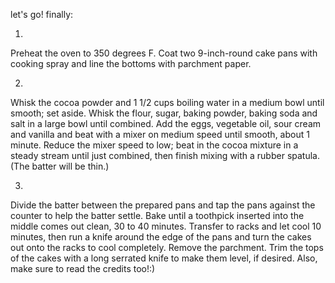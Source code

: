 let's go! finally:

1.
Preheat the oven to 350 degrees F.
Coat two 9-inch-round cake pans with cooking spray and line the bottoms with parchment paper.

2.
Whisk the cocoa powder and 1 1/2 cups boiling water in a medium bowl until smooth; set aside.
Whisk the flour, sugar, baking powder, baking soda and salt in a large bowl until combined.
Add the eggs, vegetable oil, sour cream and vanilla and beat with a mixer on medium speed until smooth, about 1 minute.
Reduce the mixer speed to low; beat in the cocoa mixture in a steady stream until just combined, then finish mixing with a rubber spatula. (The batter will be thin.)

3.
Divide the batter between the prepared pans and tap the pans against the counter to help the batter settle.
Bake until a toothpick inserted into the middle comes out clean, 30 to 40 minutes.
Transfer to racks and let cool 10 minutes, then run a knife around the edge of the pans and turn the cakes out onto the racks to cool completely.
Remove the parchment. Trim the tops of the cakes with a long serrated knife to make them level, if desired.
Also, make sure to read the credits too!:)